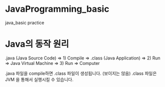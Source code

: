 # JavaProgramming_basic
java_basic practice

# Java의 동작 원리


.java (Java Source Code)
=> 1) Compile =>
.class (Java Application)
=> 2) Run =>
Java Virtual Machine
=> 3) Run =>
Computer

.java 파일을 compile하면 .class 파일이 생성됩니다. (보이지는 않음)
.class 파일은 JVM 을 통해서 실행시킬 수 있습니다.